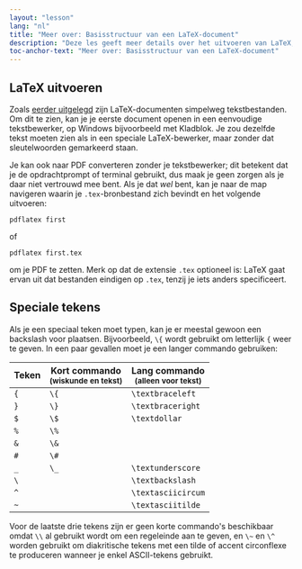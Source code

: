 ```yaml
---
layout: "lesson"
lang: "nl"
title: "Meer over: Basisstructuur van een LaTeX-document"
description: "Deze les geeft meer details over het uitvoeren van LaTeX, en de speciale tekens die het gebruikt en hoe je die in de uitvoer-PDF invoegt."
toc-anchor-text: "Meer over: Basisstructuur van een LaTeX-document"
---
```


## LaTeX uitvoeren

Zoals [eerder uitgelegd](lesson-02) zijn LaTeX-documenten simpelweg tekstbestanden. 
Om dit te zien, kan je je eerste document openen in een eenvoudige tekstbewerker, op Windows bijvoorbeeld met Kladblok.
Je zou dezelfde tekst moeten zien als in een speciale LaTeX-bewerker, maar zonder dat sleutelwoorden gemarkeerd staan.

Je kan ook naar PDF converteren zonder je tekstbewerker;
dit betekent dat je de opdrachtprompt of terminal gebruikt, dus maak je geen zorgen als je daar niet vertrouwd mee bent.
Als je dat *wel* bent, kan je naar de map navigeren waarin je `.tex`-bronbestand zich bevindt en het volgende uitvoeren:

`pdflatex first`

of

`pdflatex first.tex`

om je PDF te zetten.
Merk op dat de extensie `.tex` optioneel is:
LaTeX gaat ervan uit dat bestanden eindigen op `.tex`, tenzij je iets anders specificeert.

## Speciale tekens

Als je een speciaal teken moet typen, kan je er meestal gewoon een backslash voor plaatsen. 
Bijvoorbeeld, `\{` wordt gebruikt om letterlijk `{` weer te geven. 
In een paar gevallen moet je een langer commando gebruiken:

| Teken | Kort commando <br><small>(wiskunde en tekst)</small> | Lang commando <br><small>(alleen voor tekst)</small> |
| --- | --- | --- |
| `{`    | `\{`          | `\textbraceleft`  |
| `}`    | `\}`          | `\textbraceright` |
| `$`    | `\$`          | `\textdollar`     |
| `%`    | `\%`          |                   |
| `&`    | `\&`          |                   |
| `#`    | `\#`          |                   |
| `_`    | `\_`          | `\textunderscore` |
| ``\``  |               | `\textbackslash`  |
| `^`    |               | `\textasciicircum`|
| `~`    |               | `\textasciitilde` |

Voor de laatste drie tekens zijn er geen korte commando's beschikbaar omdat `\\` al gebruikt wordt om een regeleinde aan te geven, en `\~` en `\^` worden gebruikt om diakritische tekens met een tilde of accent circonflexe te produceren wanneer je enkel ASCII-tekens gebruikt.
